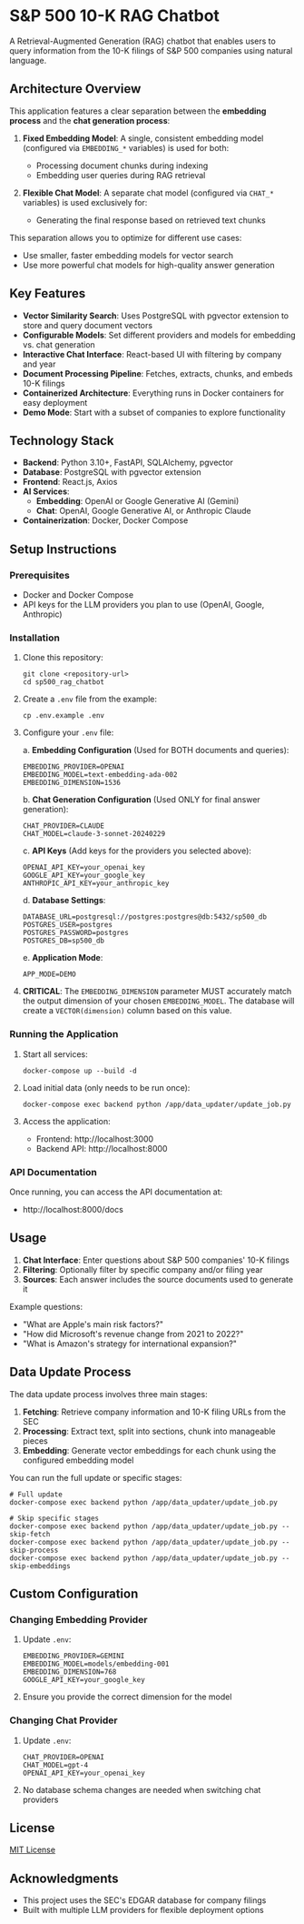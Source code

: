 # S&P 500 10-K RAG Chatbot

A Retrieval-Augmented Generation (RAG) chatbot that enables users to query information from the 10-K filings of S&P 500 companies using natural language.

## Architecture Overview

This application features a clear separation between the **embedding process** and the **chat generation process**:

1. **Fixed Embedding Model**: A single, consistent embedding model (configured via `EMBEDDING_*` variables) is used for both:
   - Processing document chunks during indexing
   - Embedding user queries during RAG retrieval

2. **Flexible Chat Model**: A separate chat model (configured via `CHAT_*` variables) is used exclusively for:
   - Generating the final response based on retrieved text chunks

This separation allows you to optimize for different use cases:
- Use smaller, faster embedding models for vector search
- Use more powerful chat models for high-quality answer generation

## Key Features

- **Vector Similarity Search**: Uses PostgreSQL with pgvector extension to store and query document vectors
- **Configurable Models**: Set different providers and models for embedding vs. chat generation
- **Interactive Chat Interface**: React-based UI with filtering by company and year
- **Document Processing Pipeline**: Fetches, extracts, chunks, and embeds 10-K filings
- **Containerized Architecture**: Everything runs in Docker containers for easy deployment
- **Demo Mode**: Start with a subset of companies to explore functionality

## Technology Stack

- **Backend**: Python 3.10+, FastAPI, SQLAlchemy, pgvector
- **Database**: PostgreSQL with pgvector extension
- **Frontend**: React.js, Axios
- **AI Services**:
  - **Embedding**: OpenAI or Google Generative AI (Gemini)
  - **Chat**: OpenAI, Google Generative AI, or Anthropic Claude
- **Containerization**: Docker, Docker Compose

## Setup Instructions

### Prerequisites

- Docker and Docker Compose
- API keys for the LLM providers you plan to use (OpenAI, Google, Anthropic)

### Installation

1. Clone this repository:
   ```
   git clone <repository-url>
   cd sp500_rag_chatbot
   ```

2. Create a `.env` file from the example:
   ```
   cp .env.example .env
   ```

3. Configure your `.env` file:

   a. **Embedding Configuration** (Used for BOTH documents and queries):
      ```
      EMBEDDING_PROVIDER=OPENAI
      EMBEDDING_MODEL=text-embedding-ada-002
      EMBEDDING_DIMENSION=1536
      ```

   b. **Chat Generation Configuration** (Used ONLY for final answer generation):
      ```
      CHAT_PROVIDER=CLAUDE
      CHAT_MODEL=claude-3-sonnet-20240229
      ```

   c. **API Keys** (Add keys for the providers you selected above):
      ```
      OPENAI_API_KEY=your_openai_key
      GOOGLE_API_KEY=your_google_key
      ANTHROPIC_API_KEY=your_anthropic_key
      ```

   d. **Database Settings**:
      ```
      DATABASE_URL=postgresql://postgres:postgres@db:5432/sp500_db
      POSTGRES_USER=postgres
      POSTGRES_PASSWORD=postgres
      POSTGRES_DB=sp500_db
      ```

   e. **Application Mode**:
      ```
      APP_MODE=DEMO
      ```

4. **CRITICAL**: The `EMBEDDING_DIMENSION` parameter MUST accurately match the output dimension of your chosen `EMBEDDING_MODEL`. The database will create a `VECTOR(dimension)` column based on this value.

### Running the Application

1. Start all services:
   ```
   docker-compose up --build -d
   ```

2. Load initial data (only needs to be run once):
   ```
   docker-compose exec backend python /app/data_updater/update_job.py
   ```

3. Access the application:
   - Frontend: http://localhost:3000
   - Backend API: http://localhost:8000

### API Documentation

Once running, you can access the API documentation at:
- http://localhost:8000/docs

## Usage

1. **Chat Interface**: Enter questions about S&P 500 companies' 10-K filings
2. **Filtering**: Optionally filter by specific company and/or filing year
3. **Sources**: Each answer includes the source documents used to generate it

Example questions:
- "What are Apple's main risk factors?"
- "How did Microsoft's revenue change from 2021 to 2022?"
- "What is Amazon's strategy for international expansion?"

## Data Update Process

The data update process involves three main stages:

1. **Fetching**: Retrieve company information and 10-K filing URLs from the SEC
2. **Processing**: Extract text, split into sections, chunk into manageable pieces
3. **Embedding**: Generate vector embeddings for each chunk using the configured embedding model

You can run the full update or specific stages:
```
# Full update
docker-compose exec backend python /app/data_updater/update_job.py

# Skip specific stages
docker-compose exec backend python /app/data_updater/update_job.py --skip-fetch
docker-compose exec backend python /app/data_updater/update_job.py --skip-process
docker-compose exec backend python /app/data_updater/update_job.py --skip-embeddings
```

## Custom Configuration

### Changing Embedding Provider

1. Update `.env`:
   ```
   EMBEDDING_PROVIDER=GEMINI
   EMBEDDING_MODEL=models/embedding-001
   EMBEDDING_DIMENSION=768
   GOOGLE_API_KEY=your_google_key
   ```

2. Ensure you provide the correct dimension for the model

### Changing Chat Provider

1. Update `.env`:
   ```
   CHAT_PROVIDER=OPENAI
   CHAT_MODEL=gpt-4
   OPENAI_API_KEY=your_openai_key
   ```

2. No database schema changes are needed when switching chat providers

## License

[MIT License](LICENSE)

## Acknowledgments

- This project uses the SEC's EDGAR database for company filings
- Built with multiple LLM providers for flexible deployment options